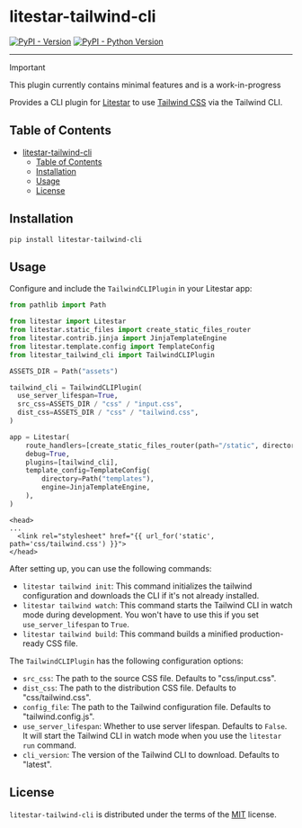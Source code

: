 # litestar-tailwind-cli

[![PyPI - Version](https://img.shields.io/pypi/v/litestar-tailwind-cli.svg)](https://pypi.org/project/litestar-tailwind-cli)
[![PyPI - Python Version](https://img.shields.io/pypi/pyversions/litestar-tailwind-cli.svg)](https://pypi.org/project/litestar-tailwind-cli)

-----

> [!IMPORTANT]
> This plugin currently contains minimal features and is a work-in-progress

Provides a CLI plugin for [Litestar](https://litestar.dev) to use [Tailwind CSS](https://tailwindcss.com) via the Tailwind CLI.

## Table of Contents

- [litestar-tailwind-cli](#litestar-tailwind-cli)
  - [Table of Contents](#table-of-contents)
  - [Installation](#installation)
  - [Usage](#usage)
  - [License](#license)

## Installation

```console
pip install litestar-tailwind-cli
```

## Usage

Configure and include the `TailwindCLIPlugin` in your Litestar app:

```python
from pathlib import Path

from litestar import Litestar
from litestar.static_files import create_static_files_router
from litestar.contrib.jinja import JinjaTemplateEngine
from litestar.template.config import TemplateConfig
from litestar_tailwind_cli import TailwindCLIPlugin

ASSETS_DIR = Path("assets")

tailwind_cli = TailwindCLIPlugin(
  use_server_lifespan=True,
  src_css=ASSETS_DIR / "css" / "input.css",
  dist_css=ASSETS_DIR / "css" / "tailwind.css",
)

app = Litestar(
    route_handlers=[create_static_files_router(path="/static", directories=["assets"])],
    debug=True,
    plugins=[tailwind_cli],
    template_config=TemplateConfig(
        directory=Path("templates"),
        engine=JinjaTemplateEngine,
    ),
)
```

```jinja
<head>
...
  <link rel="stylesheet" href="{{ url_for('static', path='css/tailwind.css') }}">
</head>
```

After setting up, you can use the following commands:

- `litestar tailwind init`: This command initializes the tailwind configuration and downloads the CLI if it's not already installed.
- `litestar tailwind watch`: This command starts the Tailwind CLI in watch mode during development. You won't have to use this if you set `use_server_lifespan` to `True`.
- `litestar tailwind build`: This command builds a minified production-ready CSS file.

The `TailwindCLIPlugin` has the following configuration options:

- `src_css`: The path to the source CSS file. Defaults to "css/input.css".
- `dist_css`: The path to the distribution CSS file. Defaults to "css/tailwind.css".
- `config_file`: The path to the Tailwind configuration file. Defaults to "tailwind.config.js".
- `use_server_lifespan`: Whether to use server lifespan. Defaults to `False`. It will start the Tailwind CLI in watch mode when you use the `litestar run` command.
- `cli_version`: The version of the Tailwind CLI to download. Defaults to "latest".

## License

`litestar-tailwind-cli` is distributed under the terms of the [MIT](https://spdx.org/licenses/MIT.html) license.
